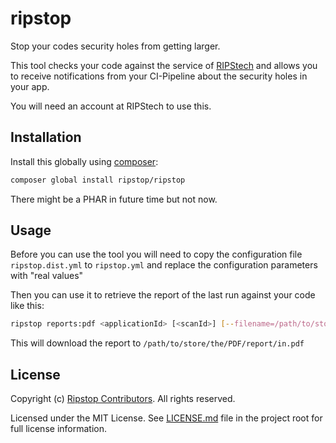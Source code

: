 # ripstop

Stop your codes security holes from getting larger.

This tool checks your code against the service of [RIPStech](https://ripstech.com) and
allows you to receive notifications from your CI-Pipeline about the security holes in
your app.

You will need an account at RIPStech to use this.

## Installation

Install this globally using [composer](https://getcomposer.org):

```bash
composer global install ripstop/ripstop
```

There might be a PHAR in future time but not now.

## Usage

Before you can use the tool you will need to copy the configuration file
`ripstop.dist.yml` to `ripstop.yml` and replace the configuration parameters
with "real values"

Then you can use it to retrieve the report of the last run against your code
like this:

```bash
ripstop reports:pdf <applicationId> [<scanId>] [--filename=/path/to/store/the/PDF/report/in.pdf]
```

This will download the report to `/path/to/store/the/PDF/report/in.pdf`

## License

Copyright (c) [Ripstop Contributors](https://github.com/schlessera/ripstop/graphs/contributors). All rights reserved.

Licensed under the MIT License. See [LICENSE.md](LICENSE.md) file in the project root for full license information.
